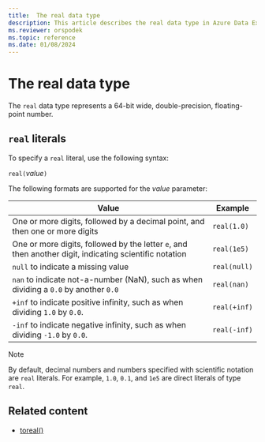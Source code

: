 ```yaml
---
title:  The real data type
description: This article describes the real data type in Azure Data Explorer.
ms.reviewer: orspodek
ms.topic: reference
ms.date: 01/08/2024
---
```

# The real data type

The `real` data type represents a 64-bit wide, double-precision, floating-point number.

## `real` literals

To specify a `real` literal, use the following syntax:

`real(`*value*`)`

The following formats are supported for the *value* parameter:

|Value|Example|
|--|--|
|One or more digits, followed by a decimal point, and then one or more digits|`real(1.0)`|
|One or more digits, followed by the letter `e`, and then another digit, indicating scientific notation|`real(1e5)`|
|`null` to indicate a missing value|`real(null)`|
|`nan` to indicate not-a-number (NaN), such as when dividing a `0.0` by another `0.0`|`real(nan)`|
|`+inf` to indicate positive infinity, such as when dividing `1.0` by `0.0`.|`real(+inf)`|
|`-inf` to indicate negative infinity, such as when dividing `-1.0` by `0.0`.|`real(-inf)`|

> [!NOTE]
> By default, decimal numbers and numbers specified with scientific notation are `real` literals. For example, `1.0`, `0.1`, and `1e5` are direct literals of type `real`.

## Related content

* [toreal()](../../query/toreal-function.md)
